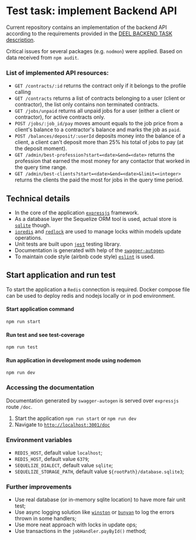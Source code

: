 # Test task: implement Backend API 

Current repository contains an implementation of the backend API according to the requirements
provided in the [DEEL BACKEND TASK description](./TASK.README.md).

Critical issues for several packages (e.g. `nodmon`) were applied. Based on data received from `npm audit`.

### List of implemented API resources:
- `GET /contracts/:id` returns the contract only if it belongs to the profile calling
- `GET /contracts` returns a list of contracts belonging to a user (client or contractor), the list only contains non terminated contracts.
- `GET /jobs/unpaid` returns all unpaid jobs for a user (either a client or contractor), for active contracts only.
- `POST /jobs/:job_id/pay` moves amount equals to the job price from a client's balance to a contractor's balance and marks the job as `paid`.
- `POST /balances/deposit/:userId` deposits money into the balance of a client, a client can't deposit more than 25% his total of jobs to pay (at the deposit moment).
- `GET /admin/best-profession?start=<date>&end=<date>` returns the profession that earned the most money for any contactor that worked in the query time range.
- `GET /admin/best-clients?start=<date>&end=<date>&limit=<integer>` returns the clients the paid the most for jobs in the query time period.

## Technical details
- In the core of the application [`expressjs`](https://expressjs.com/) framework.
- As a database layer the Sequelize ORM tool is used, actual store is [`sqlite`](https://www.sqlite.org/index.html) though.
- [`ioredis`](https://github.com/luin/ioredis) and [`redlock`](https://github.com/mike-marcacci/node-redlock) are used to manage locks within models update operations.
- Unit tests are built upon [`jest`](https://jestjs.io/) testing library.
- Documentation is generated with help of the [`swagger-autogen`](https://github.com/davibaltar/swagger-autogen).
- To maintain code style (airbnb code style) [`eslint`](https://github.com/eslint/eslint) is used.

## Start application and run test
To start the application a `Redis` connection is required. Docker compose file can be used to deploy redis and nodejs locally or in pod environment.

#### Start application command
```shell
npm run start
```

#### Run test and see test-coverage
```shell
npm run test
```

#### Run application in development mode using nodemon
```shell
npm run dev
```

### Accessing the documentation
Documentation generated by `swagger-autogen` is served over `expressjs` route `/doc`.
1. Start the application `npm run start` or `npm run dev`
2. Navigate to [`http://localhost:3001/doc`](http://localhost:3001/doc)

### Environment variables
- `REDIS_HOST`, default value `localhost`;
- `REDIS_HOST`, default value `6379`;
- `SEQUELIZE_DIALECT`, default value `sqlite`;
- `SEQUELIZE_STORAGE_PATH`, default value `${rootPath}/database.sqlite3`;

### Further improvements
- Use real database (or in-memory sqlite location) to have more fair unit test;
- Use async logging solution like [`winston`](https://github.com/winstonjs/winston) or [`bunyan`](https://github.com/trentm/node-bunyan) to log the errors thrown in some handlers;
- Use more neat approach with locks in update ops;
- Use transactions in the `jobHandler.payById()` method; 